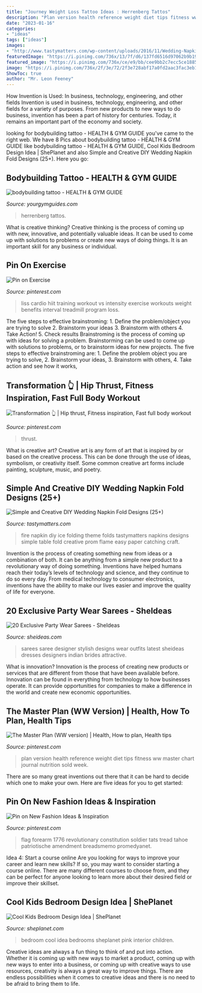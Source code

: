 ```yaml
---
title: "Journey Weight Loss Tattoo Ideas : Herrenberg Tattos"
description: "Plan version health reference weight diet tips fitness ww master chart journal nutrition sold week"
date: "2023-01-16"
categories:
- "ideas"
tags: ["ideas"]
images:
- "http://www.tastymatters.com/wp-content/uploads/2016/11/Wedding-Napkin-Folds.jpg"
featuredImage: "https://i.pinimg.com/736x/13/7f/d6/137fd6516d97062b9b19a151bc92115b.jpg"
featured_image: "https://i.pinimg.com/736x/ce/e9/bb/cee9bb2c7ecc5ce18852e1c9b87ef81a.jpg"
image: "https://i.pinimg.com/736x/2f/3e/72/2f3e728abf17a0fd2aac3fac3eb1c1f6.jpg"
ShowToc: true
author: "Mr. Leon Feeney"
---
```



How Invention is Used: In business, technology, engineering, and other fields
Invention is used in business, technology, engineering, and other fields for a variety of purposes. From new products to new ways to do business, invention has been a part of history for centuries. Today, it remains an important part of the economy and society.

	

		
looking for bodybuilding tattoo - HEALTH &amp; GYM GUIDE you've came to the right web. We have 8 Pics about bodybuilding tattoo - HEALTH &amp; GYM GUIDE like bodybuilding tattoo - HEALTH &amp; GYM GUIDE, Cool Kids Bedroom Design Idea | ShePlanet and also Simple and Creative DIY Wedding Napkin Fold Designs (25+). Here you go:
		
    
## Bodybuilding Tattoo - HEALTH &amp; GYM GUIDE

<img loading=lazy src="https://yourgymguides.com/wp-content/uploads/2019/09/bodybuilding-tattoo.jpg" onerror="this.onerror=null;this.src='https://tse1.mm.bing.net/th?id=OIP.Ho1dBknVL9lOmKusfks3SgHaHa&amp;pid=15.1';" alt="bodybuilding tattoo - HEALTH &amp; GYM GUIDE">

_Source: yourgymguides.com_

>herrenberg tattos. 

	

What is creative thinking?
Creative thinking is the process of coming up with new, innovative, and potentially valuable ideas. It can be used to come up with solutions to problems or create new ways of doing things. It is an important skill for any business or individual.

    
## Pin On Exercise

<img loading=lazy src="https://i.pinimg.com/736x/ce/e9/bb/cee9bb2c7ecc5ce18852e1c9b87ef81a.jpg" onerror="this.onerror=null;this.src='https://tse4.mm.bing.net/th?id=OIP.NTEsdSncBaAT2nVx-omT1gHaJ4&amp;pid=15.1';" alt="Pin on Exercise">

_Source: pinterest.com_

>liss cardio hiit training workout vs intensity exercise workouts weight benefits interval treadmill program loss. 

	

The five steps to effective brainstroming: 1. Define the problem/object you are trying to solve 2. Brainstorm your ideas 3. Brainstorm with others 4. Take Action! 5. Check results
Brainstroming is the process of coming up with ideas for solving a problem. Brainstorming can be used to come up with solutions to problems, or to brainstorm ideas for new projects. The five steps to effective brainstroming are: 1. Define the problem object you are trying to solve, 2. Brainstorm your ideas, 3. Brainstorm with others, 4. Take action and see how it works, 
    
## Transformation 👆 | Hip Thrust, Fitness Inspiration, Fast Full Body Workout

<img loading=lazy src="https://i.pinimg.com/736x/13/7f/d6/137fd6516d97062b9b19a151bc92115b.jpg" onerror="this.onerror=null;this.src='https://tse1.mm.bing.net/th?id=OIP.qbF_74RDtcvscemMWEzZQQHaHa&amp;pid=15.1';" alt="Transformation 👆 | Hip thrust, Fitness inspiration, Fast full body workout">

_Source: pinterest.com_

>thrust. 

	

What is creative art?
Creative art is any form of art that is inspired by or based on the creative process. This can be done through the use of ideas, symbolism, or creativity itself. Some common creative art forms include painting, sculpture, music, and poetry.

    
## Simple And Creative DIY Wedding Napkin Fold Designs (25+)

<img loading=lazy src="http://www.tastymatters.com/wp-content/uploads/2016/11/Wedding-Napkin-Folds.jpg" onerror="this.onerror=null;this.src='https://tse1.mm.bing.net/th?id=OIP.CwkWNheVLDamEeBgIizTXwHaLH&amp;pid=15.1';" alt="Simple and Creative DIY Wedding Napkin Fold Designs (25+)">

_Source: tastymatters.com_

>fire napkin diy ice folding theme folds tastymatters napkins designs simple table fold creative prom flame easy paper catching craft. 

	

Invention is the process of creating something new from ideas or a combination of both. It can be anything from a simple new product to a revolutionary way of doing something. Inventions have helped humans reach their today’s levels of technology and science, and they continue to do so every day. From medical technology to consumer electronics, inventions have the ability to make our lives easier and improve the quality of life for everyone.

    
## 20 Exclusive Party Wear Sarees - SheIdeas

<img loading=lazy src="http://www.sheideas.com/wp-content/uploads/2016/05/Stylish-Designer-Wedding-Party-Saree-Outfits-2017.jpg" onerror="this.onerror=null;this.src='https://tse1.mm.bing.net/th?id=OIP.Y2WhbUo1PhPkHhld9PnH8QHaKX&amp;pid=15.1';" alt="20 Exclusive Party Wear Sarees - SheIdeas">

_Source: sheideas.com_

>sarees saree designer stylish designs wear outfits latest sheideas dresses designers indian brides attractive. 

	

What is innovation?
Innovation is the process of creating new products or services that are different from those that have been available before. Innovation can be found in everything from technology to how businesses operate. It can provide opportunities for companies to make a difference in the world and create new economic opportunities.

    
## The Master Plan (WW Version) | Health, How To Plan, Health Tips

<img loading=lazy src="https://i.pinimg.com/736x/8b/0e/82/8b0e821e094f07b4fb5b8850c4d45914.jpg" onerror="this.onerror=null;this.src='https://tse3.mm.bing.net/th?id=OIP.QR7SxchotlUeq9prXI4z9QHaJ3&amp;pid=15.1';" alt="The Master Plan (WW version) | Health, How to plan, Health tips">

_Source: pinterest.com_

>plan version health reference weight diet tips fitness ww master chart journal nutrition sold week. 

	

There are so many great inventions out there that it can be hard to decide which one to make your own. Here are five ideas for you to get started: 

    
## Pin On New Fashion Ideas &amp; Inspiration

<img loading=lazy src="https://i.pinimg.com/736x/2f/3e/72/2f3e728abf17a0fd2aac3fac3eb1c1f6.jpg" onerror="this.onerror=null;this.src='https://tse2.mm.bing.net/th?id=OIP.SnDAqcY_ZcWW3h7OgoiUvwHaNK&amp;pid=15.1';" alt="Pin on New Fashion Ideas &amp; Inspiration">

_Source: pinterest.com_

>flag forearm 1776 revolutionary constitution soldier tats tread tahoe patriotische amendment breadsmemo promedyanet. 

	

Idea 4: Start a course online
Are you looking for ways to improve your career and learn new skills? If so, you may want to consider starting a course online. There are many different courses to choose from, and they can be perfect for anyone looking to learn more about their desired field or improve their skillset.

    
## Cool Kids Bedroom Design Idea | ShePlanet

<img loading=lazy src="http://www.sheplanet.com/wp-content/uploads/2012/05/Cool-Kids-Bedroom-Design-Idea.jpg" onerror="this.onerror=null;this.src='https://tse4.mm.bing.net/th?id=OIP.K0pG9DIXtCigwS3yvMqXGgHaFj&amp;pid=15.1';" alt="Cool Kids Bedroom Design Idea | ShePlanet">

_Source: sheplanet.com_

>bedroom cool idea bedrooms sheplanet pink interior children. 

	

Creative ideas are always a fun thing to think of and put into action. Whether it is coming up with new ways to market a product, coming up with new ways to enter into a business, or coming up with creative ways to use resources, creativity is always a great way to improve things. There are endless possibilities when it comes to creative ideas and there is no need to be afraid to bring them to life.

